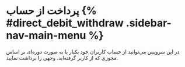 # پرداخت از حساب {% #direct_debit_withdraw .sidebar-nav-main-menu %}
 در این سرویس می‌توانید از حساب کاربران خود یکبار یا به صورت دوره‌ای بر اساس مجوزی که از کاربر گرفته‌اید، وجهی را برداشت نمایید.